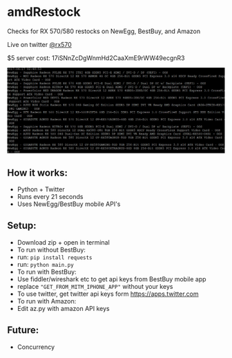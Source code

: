 # amdRestock
Checks for RX 570/580 restocks on NewEgg, BestBuy, and Amazon

Live on twitter [@rx570](https://www.twitter.com/rx570/)

$5 server cost: 17iSNnZcDgWnmHd2CaaXmE9rWW49ecgnR3

![gif](/images/term2.gif)

## How it works:
- Python + Twitter
- Runs every 21 seconds
- Uses NewEgg/BestBuy mobile API's

## Setup:
- Download zip + open in terminal
- To run without BestBuy:
- run: ```pip install requests```
- run: ```python main.py```
- To run with BestBuy:
- Use fiddler/wireshark etc to get api keys from BestBuy mobile app
- replace ```"GET_FROM_MITM_IPHONE_APP"``` without your keys
- To use twitter, get twitter api keys form https://apps.twitter.com
- To run with Amazon:
- Edit az.py with amazon API keys


## Future:
- Concurrency
